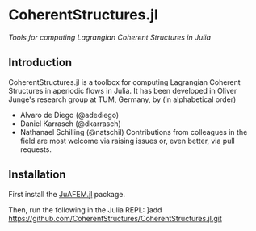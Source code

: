 # CoherentStructures.jl
*Tools for computing Lagrangian Coherent Structures in Julia*

## Introduction

CoherentStructures.jl is a toolbox for computing Lagrangian Coherent Structures
in aperiodic flows in Julia.
It has been developed in Oliver Junge's research group at TUM, Germany, by (in alphabetical order)
   * Alvaro de Diego (@adediego)
   * Daniel Karrasch (@dkarrasch)
   * Nathanael Schilling (@natschil)
Contributions from colleagues in the field are most welcome via raising issues or, even better, via pull requests.

## Installation

First install the [JuAFEM.jl](https://github.com/KristofferC/JuAFEM.jl) package.

Then, run the following in the Julia REPL:
    ]add https://github.com/CoherentStructures/CoherentStructures.jl.git
